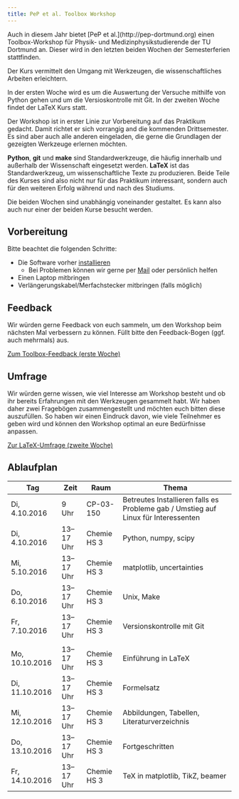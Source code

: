 ```yaml
---
title: PeP et al. Toolbox Workshop 
---
```


<p class="lead">
Auch in diesem Jahr bietet [PeP et al.](http://pep-dortmund.org) einen Toolbox-Workshop für Physik- und Medizinphysikstudierende der TU Dortmund an. Dieser wird in den letzten beiden Wochen der Semesterferien stattfinden.
</p>

<p class="lead">
Der Kurs vermittelt den Umgang mit Werkzeugen, die wissenschaftliches Arbeiten erleichtern.
</p>

<p class="lead">
In der ersten Woche wird es um die Auswertung der Versuche mithilfe von Python gehen und um die Versioskontrolle mit Git. In der zweiten Woche findet der LaTeX Kurs statt.
</p>

Der Workshop ist in erster Linie zur Vorbereitung auf das Praktikum gedacht.
Damit richtet er sich vorrangig and die kommenden Drittsemester.
Es sind aber auch alle anderen eingeladen, die gerne die Grundlagen der gezeigten Werkzeuge erlernen möchten.

**Python**, **git** und **make** sind Standardwerkzeuge, die häufig innerhalb und außerhalb der Wissenschaft eingesetzt werden.
**LaTeX** ist das Standardwerkzeug, um wissenschaftliche Texte zu produzieren.
Beide Teile des Kurses sind also nicht nur für das Praktikum interessant, sondern auch für den weiteren Erfolg während und nach des Studiums.

Die beiden Wochen sind unabhängig voneinander gestaltet.
Es kann also auch nur einer der beiden Kurse besucht werden.

## Vorbereitung

Bitte beachtet die folgenden Schritte:

- Die Software vorher [installieren](install.html)
    - Bei Problemen können wir gerne per [Mail](about.html) oder persönlich helfen
- Einen Laptop mitbringen
- Verlängerungskabel/Merfachstecker mitbringen (falls möglich)

## Feedback

Wir würden gerne Feedback von euch sammeln, um den Workshop beim nächsten Mal verbessern zu können.
Füllt bitte den Feedback-Bogen (ggf. auch mehrmals) aus.

<div class="text-center">
<a type="button" class="btn btn-large btn-primary" href="https://docs.google.com/forms/d/e/1FAIpQLSfpIg-QhZjlpSTqW_Q9s1v2a0ZEVc5zS0DUtUYyFYWYz8vQrQ/viewform">Zum Toolbox-Feedback (erste Woche)</a>
<!-- <a type="button" class="btn btn-large btn-primary" href="https://docs.google.com/forms/d/1tLZZX3SszfFR0j5SLea3S5EydgRl2c7oETuB1PCufZM/viewform">Zum LaTeX-Feedback (zweite Woche)</a> -->
</div>


## Umfrage

Wir würden gerne wissen, wie viel Interesse am Workshop besteht und ob ihr bereits Erfahrungen mit den Werkzeugen gesammelt habt.
Wir haben daher zwei Fragebögen zusammengestellt und möchten euch bitten diese auszufüllen.
So haben wir einen Eindruck davon, wie viele Teilnehmer es geben wird und können den Workshop optimal an eure Bedürfnisse anpassen.

<div class="text-center">
<!-- <a type="button" class="btn btn-large btn-primary" href="https://docs.google.com/forms/d/1EjwILEBg2srYLmK0eX4bqFGrOUbz_-OY7kZVqYqMtOg/viewform">Zur Toolbox-Umfrage (erste Woche)</a> -->
<a type="button" class="btn btn-large btn-primary" href="https://docs.google.com/forms/d/1826xTNGhO6ekyQwNEbrXPZHZlqZZ6CtJvTGHQjY_QG8/viewform">Zur LaTeX-Umfrage (zweite Woche)</a>
</div>


## Ablaufplan

<table class="table table-hover">
<thead>
  <tr>
  <th>Tag</th>
  <th>Zeit</th>
  <th>Raum</th>
  <th>Thema</th>
  </tr>
</thead>
<tbody>
  <tr>
  <td>Di, 4.10.2016</td>
  <td>9 Uhr</td>
  <td>CP-03-150</td>
  <td>Betreutes Installieren falls es Probleme gab / Umstieg auf Linux für Interessenten</td>
  </tr>
  <tr>
  <td>Di, 4.10.2016</td>
  <td>13–17 Uhr</td>
  <td>Chemie HS 3</td>
  <td>Python, numpy, scipy</td>
  </tr>
  <tr>
  <td>Mi, 5.10.2016</td>
  <td>13–17 Uhr</td>
  <td>Chemie HS 3</td>
  <td>matplotlib, uncertainties</td>
  </tr>
  <tr>
  <td>Do, 6.10.2016</td>
  <td>13–17 Uhr</td>
  <td>Chemie HS 3</td>
  <td>Unix, Make</td>
  </tr>
  <tr>
  <td>Fr, 7.10.2016</td>
  <td>13–17 Uhr</td>
  <td>Chemie HS 3</td>
  <td>Versionskontrolle mit Git</td>
  </tr>
  <tr>
  <td></td>
  <td></td>
  <td></td>
  <td></td>
  </tr>
  <tr>
  <td>Mo, 10.10.2016</td>
  <td>13–17 Uhr</td>
  <td>Chemie HS 3</td>
  <td>Einführung in LaTeX</td>
  </tr>
  <tr>
  <td>Di, 11.10.2016</td>
  <td>13–17 Uhr</td>
  <td>Chemie HS 3</td>
  <td>Formelsatz</td>
  </tr>
  <tr>
  <td>Mi, 12.10.2016</td>
  <td>13–17 Uhr</td>
  <td>Chemie HS 3</td>
  <td>Abbildungen, Tabellen, Literaturverzeichnis</td>
  </tr>
  <tr>
  <td>Do, 13.10.2016</td>
  <td>13–17 Uhr</td>
  <td>Chemie HS 3</td>
  <td>Fortgeschritten</td>
  </tr>
  <tr>
  <td>Fr, 14.10.2016</td>
  <td>13–17 Uhr</td>
  <td>Chemie HS 3</td>
  <td>TeX in matplotlib, TikZ, beamer</td>
  </tr>
</tbody>
</table>
